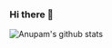 ### Hi there 👋

![Anupam's github stats](https://github-readme-stats.vercel.app/api?username=anuanu0-0&show_icons=true&hide=prs,issues,contribs&theme=dracula)

<!--
**anuanu0-0/anuanu0-0** is a ✨ _special_ ✨ repository because its `README.md` (this file) appears on your GitHub profile.

Here are some ideas to get you started:

- 🔭 I’m currently working on ...
- 🌱 I’m currently learning ...
- 👯 I’m looking to collaborate on ...
- 🤔 I’m looking for help with ...
- 💬 Ask me about ...
- 📫 How to reach me: ...
- 😄 Pronouns: ...
- ⚡ Fun fact: ...
-->
